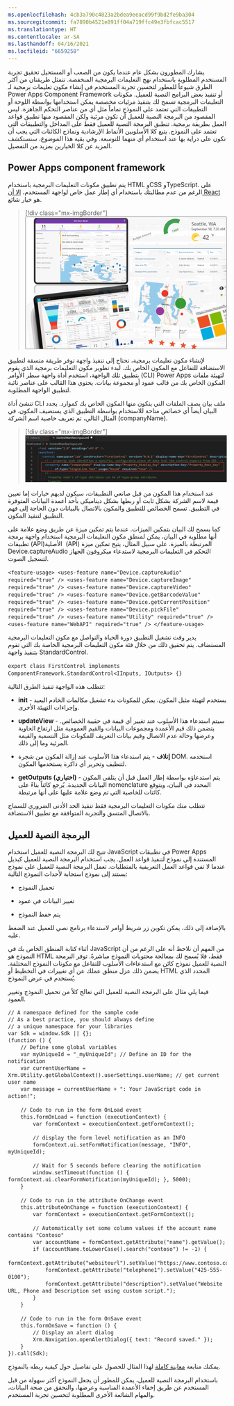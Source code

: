 ```yaml
---
ms.openlocfilehash: 4cb3a790c4823a2bdea9eeacd99f9bd2fe9ba304
ms.sourcegitcommit: fa7890b4521e891ff04a719ffc49e3fbfcac5517
ms.translationtype: HT
ms.contentlocale: ar-SA
ms.lasthandoff: 04/16/2021
ms.locfileid: "6659258"
---
```

يشارك المطورون بشكل عام عندما يكون من الصعب أو المستحيل تحقيق تجربة المستخدم المطلوبة باستخدام نهج التعليمات البرمجية المنخفضة. تتمثل طريقتان من أكثر الطرق شيوعاً للمطور لتحسين تجربة المستخدم في إنشاء مكون تعليمات برمجية لـ Power Apps Component Framework أو تنفيذ بعض البرامج النصية للعميل. مكونات التعليمات البرمجية تسمح لك بتنفيذ مرئيات مخصصة يمكن استخدامها بواسطة اللوحة أو التطبيقات التي تعتمد على النموذج تماماً مثل أي من عناصر التحكم الجاهزة. ليس المقصود من البرمجة النصية للعميل أن تكون مرئية ولكن المقصود منها تطبيق قواعد العمل بطريقة برمجية. تنطبق البرمجة النصية للعميل فقط على المداخل والتطبيقات التي تعتمد على النموذج. يتبع كلا الأسلوبين الأنماط الإرشادية ونماذج الكائنات التي يجب أن تكون على دراية بها عند استخدام أي منهما للتوسعة. وفي بقية هذا الموضوع، سنستكشف المزيد عن كلا الخيارين بمزيد من التفصيل.

## <a name="power-apps-component-framework"></a>Power Apps component framework

يتم تطبيق مكونات التعليمات البرمجية باستخدام HTML وCSS وTypeScript. على الرغم من عدم مطالبتك باستخدام أي إطار عمل خاص لواجهة المستخدم، [إلا أن React](https://reactjs.org/?azure-portal=true) هو خيار شائع.

> [!div class="mx-imgBorder"]
> [![صورة مرئية لمجموعة من أمثلة مكونات PCF.](../media/component-framework.png)](../media/component-framework.png#lightbox)

لإنشاء مكون تعليمات برمجية، تحتاج إلى تنفيذ واجهة توفر طريقة متسقة لتطبيق الاستضافة للتفاعل مع المكون الخاص بك. لبدء تطوير مكون التعليمات برمجية الذي يقوم بتطبيق تلك الواجهة، استخدم أداة واجهة سطر الأوامر (CLI) Power Apps لتهيئة ملفات المكون الخاص بك من قالب عمود أو مجموعة بيانات. يحتوي هذا القالب على عناصر نائبة لتطبيق الواجهة المطلوبة.

تنشئ أداة CLI ملف بيان يصف الملفات التي يتكون منها المكون الخاص بك كموارد. يحدد البيان أيضاً أي خصائص متاحة للاستخدام بواسطة التطبيق الذي يستضيف المكون. في المثال التالي، تم تعريف خاصية اسم الشركة (companyName).

> [!div class="mx-imgBorder"]
> [![لقطة شاشة للخاصية في البيان.](../media/manifest.png)](../media/manifest.png#lightbox)

عند استخدام هذا المكون من قبل صانعي التطبيقات، سيكون لديهم خيارات إما تعيين قيمة لاسم الشركة بشكل ثابت أو ربطها بشكل ديناميكي بأحد أعمدة البيانات المتوفرة في التطبيق. تسمح الخصائص للتطبيق والمكون بالاتصال بالبيانات دون الحاجة إلى فهم التطبيق لتنفيذ المكون.

كما يسمح لك البيان بتمكين الميزات. عندما يتم تمكين ميزة عن طريق وضع علامة على أنها مطلوبة في البيان، يمكن لمنطق مكون التعليمات البرمجية استخدام واجهة برمجة تطبيقات (API)‏ الأصلية (API) المرتبطة بالميزة. على سبيل المثال، يتيح تمكين ميزة Device.captureAudio التحكم في التعليمات البرمجية لاستدعاء ميكروفون الجهاز لتسجيل الصوت.

`
<feature-usage>
   <uses-feature name="Device.captureAudio" required="true" />
    <uses-feature name="Device.captureImage" required="true" />
    <uses-feature name="Device.captureVideo" required="true" />
    <uses-feature name="Device.getBarcodeValue" required="true" />
    <uses-feature name="Device.getCurrentPosition" required="true" />
    <uses-feature name="Device.pickFile" required="true" />
    <uses-feature name="Utility" required="true" />
    <uses-feature name="WebAPI" required="true" />
 </feature-usage>
`

يدير وقت تشغيل التطبيق دورة الحياة والتواصل مع مكون التعليمات البرمجية المستضاف. يتم تحقيق ذلك من خلال فئة مكون التعليمات البرمجية الخاصة بك التي تقوم بتنفيذ واجهة StandardControl.

`export class FirstControl implements ComponentFramework.StandardControl<IInputs, IOutputs> {}`

تتطلب هذه الواجهة تنفيذ الطرق التالية:

-   **init** - يستخدم لتهيئة مثيل المكون. يمكن للمكونات بدء تشغيل مكالمات الخادم البعيد وإجراءات التهيئة الأخرى.

-   **updateView** - سيتم استدعاء هذا الأسلوب عند تغيير أي قيمة في حقيبة الخصائص. يتضمن ذلك قيم الأعمدة ومجموعات البيانات والقيم العمومية مثل ارتفاع الحاوية وعرضها وحالة عدم الاتصال وقيم بيانات التعريف للمكونات مثل التسمية والقيمة المرئية وما إلى ذلك.

-   **إتلاف** - يتم استدعاء هذا الأسلوب عند إزالة المكون من شجرة DOM. استخدمه لتنظيف وتحرير أي ذاكرة يستخدمها المكون.

-   **getOutputs (اختياري)** - يتم استدعاؤه بواسطة إطار العمل قبل أن يتلقى المكون البيانات الجديدة. يُرجع كائناً بناءً على nomenclature المحدد في البيان، ويتوقع كائنات للخاصية التي تم وضع علامة عليها على أنها مرتبطة.

تتطلب منك مكونات التعليمات البرمجية فقط تنفيذ الحد الأدنى الضروري للسماح بالاتصال المتسق والتجربة المتوافقة مع تطبيق الاستضافة.

## <a name="client-scripting"></a>البرمجة النصية للعميل

تتيح لك البرمجة النصية للعميل استخدام JavaScript في تطبيقات Power Apps المستندة إلى نموذج لتنفيذ قواعد العمل. يجب استخدام البرمجة النصية للعميل كبديل عندما لا تفي قواعد العمل التعريفية بالمتطلبات. تعمل البرمجة النصية للعميل على نموذج يستند إلى نموذج استجابة لأحداث النموذج التالية:

-   تحميل النموذج

-   تغيير البيانات في عمود

-   يتم حفظ النموذج

بالإضافة إلى ذلك، يمكن تكوين زر شريط أوامر لاستدعاء برنامج نصي للعميل عند الضغط عليه.

أثناء كتابة المنطق الخاص بك في JavaScript من المهم أن نلاحظ أنه على الرغم من أن النموذج هو HTML فقط، فلا يُسمح لك بمعالجة محتويات النموذج مباشرةً. توفر البرمجة النصية للعميل نموذج كائن مع استدعاءات الأسلوب للتفاعل مع مكونات النموذج المختلفة. يضمن ذلك عزل منطق عملك عن أي تغييرات في التخطيط أو HTML المحدد الذي يُستخدم في عرض النموذج.

فيما يلي مثال على البرمجة النصية للعميل التي تعالج كلاً من تحميل النموذج وتغيير العمود.

```
// A namespace defined for the sample code
// As a best practice, you should always define 
// a unique namespace for your libraries
var Sdk = window.Sdk || {};
(function () {
    // Define some global variables
    var myUniqueId = "_myUniqueId"; // Define an ID for the notification
    var currentUserName = Xrm.Utility.getGlobalContext().userSettings.userName; // get current user name
    var message = currentUserName + ": Your JavaScript code in action!";

    // Code to run in the form OnLoad event
    this.formOnLoad = function (executionContext) {
        var formContext = executionContext.getFormContext();

        // display the form level notification as an INFO
        formContext.ui.setFormNotification(message, "INFO", myUniqueId);

        // Wait for 5 seconds before clearing the notification
        window.setTimeout(function () { formContext.ui.clearFormNotification(myUniqueId); }, 5000);
    }

    // Code to run in the attribute OnChange event 
    this.attributeOnChange = function (executionContext) {
        var formContext = executionContext.getFormContext();

        // Automatically set some column values if the account name contains "Contoso"
        var accountName = formContext.getAttribute("name").getValue();
        if (accountName.toLowerCase().search("contoso") != -1) {
            formContext.getAttribute("websiteurl").setValue("https://www.contoso.com");
            formContext.getAttribute("telephone1").setValue("425-555-0100");
            formContext.getAttribute("description").setValue("Website URL, Phone and Description set using custom script.");
        }
    }

    // Code to run in the form OnSave event 
    this.formOnSave = function () {
        // Display an alert dialog
        Xrm.Navigation.openAlertDialog({ text: "Record saved." });
    }
}).call(Sdk);
```

يمكنك متابعة [معاينة كاملة](https://docs.microsoft.com/powerapps/developer/model-driven-apps/clientapi/walkthrough-write-your-first-client-script/?azure-portal=true) لهذا المثال للحصول على تفاصيل حول كيفية ربطه بالنموذج.

باستخدام البرمجة النصية للعميل، يمكن للمطور أن يجعل النموذج أكثر سهولة من قبل المستخدم عن طريق إخفاء الأعمدة المناسبة وعرضها، والتحقق من صحة البيانات، والمهام الشائعة الأخرى المطلوبة لتحسين تجربة المستخدم.
